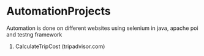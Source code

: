 # AutomationProjects
Automation is done on different websites using selenium in java, apache poi and testng framework
1. CalculateTripCost (tripadvisor.com)
